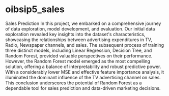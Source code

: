 # oibsip5_sales
Sales Prediction
In this project, we embarked on a comprehensive journey of data exploration, model development, and evaluation. Our initial data exploration revealed key insights into the dataset's characteristics, showcasing the relationships between advertising expenditures in TV, Radio, Newspaper channels, and sales. The subsequent process of training three distinct models, including Linear Regression, Decision Tree, and Random Forest, provided valuable perspectives on their performance. However, the Random Forest model emerged as the most compelling solution, offering a balance of interpretability and robust predictive power. With a considerably lower MSE and effective feature importance analysis, it illuminated the dominant influence of the TV advertising channel on sales. This conclusion underscores the potential of Random Forest as a dependable tool for sales prediction and data-driven marketing decisions.
